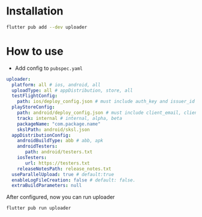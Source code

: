 # Installation

```sh
flutter pub add --dev uploader
```

# How to use

- Add config to `pubspec.yaml`

```yaml
uploader:
  platform: all # ios, android, all
  uploadType: all # appDistribution, store, all
  testFlightConfig:
    path: ios/deploy_config.json # must include auth_key and issuer_id
  playStoreConfig:
    path: android/deploy_config.json # must include client_email, client_id, private_key
    track: internal # internal, alpha, beta
    packageName: "com.package.name"
    skslPath: android/sksl.json
  appDistributionConfig:
    androidBuildType: abb # abb, apk
    androidTesters: 
       path: android/testers.txt
    iosTesters: 
       url: https://testers.txt
    releaseNotesPath: release_notes.txt
  useParallelUpload: true # default:true
  enableLogFileCreation: false # default: false.
  extraBuildParameters: null
```

After configured, now you can run uploader

```sh
flutter pub run uploader
```
